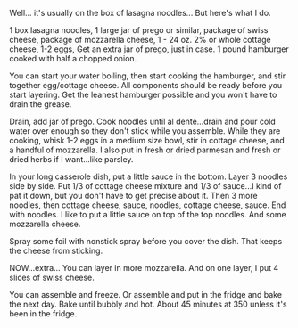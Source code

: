 Well... it's usually on the box of lasagna noodles... But here's what I do.

1 box lasagna noodles,
1 large jar of prego or similar,
package of swiss cheese,
package of mozzarella cheese,
1 - 24 oz. 2% or whole cottage cheese,
1-2 eggs,
Get an extra jar of prego, just in case.
1 pound hamburger cooked with half a chopped onion.

You can start your water boiling, then start cooking the hamburger, and stir together egg/cottage cheese. All components should be ready before you start layering. Get the leanest hamburger possible and you won't have to drain the grease.

Drain, add jar of prego. Cook noodles until al dente...drain and pour cold water over enough so they don't stick while you assemble. While they are cooking, whisk 1-2 eggs in a medium size bowl, stir in cottage cheese, and a handful of mozzarella. I also put in fresh or dried parmesan and fresh or dried herbs if I want...like parsley.

In your long casserole dish, put a little sauce in the bottom. Layer 3 noodles side by side. Put 1/3 of cottage cheese mixture and 1/3 of sauce...I kind of pat it down, but you don't have to get precise about it. Then 3 more noodles, then cottage cheese, sauce, noodles, cottage cheese, sauce. End with noodles. I like to put a little sauce on top of the top noodles. And some mozzarella cheese.

Spray some foil with nonstick spray before you cover the dish. That keeps the cheese from sticking.

NOW...extra... You can layer in more mozzarella. And on one layer, I put 4 slices of swiss cheese.

You can assemble and freeze. Or assemble and put in the fridge and bake the next day. Bake until bubbly and hot. About 45 minutes at 350 unless it's been in the fridge.